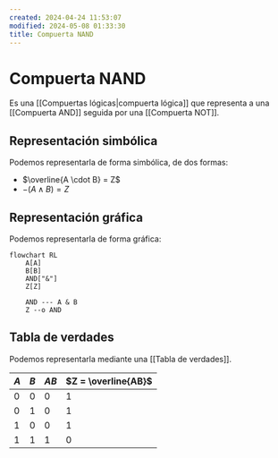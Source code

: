```yaml
---
created: 2024-04-24 11:53:07
modified: 2024-05-08 01:33:30
title: Compuerta NAND
---
```


# Compuerta NAND

Es una [[Compuertas lógicas|compuerta lógica]] que representa a una [[Compuerta AND]] seguida por una [[Compuerta NOT]].

## Representación simbólica

Podemos representarla de forma simbólica, de dos formas:

- $\overline{A \cdot B} = Z$
- $-(A \land B) = Z$

## Representación gráfica

Podemos representarla de forma gráfica:

```mermaid
flowchart RL
    A[A]
    B[B]
    AND["&"]
    Z[Z]

    AND --- A & B
    Z --o AND
```

## Tabla de verdades

Podemos representarla mediante una [[Tabla de verdades]].

| $A$ | $B$ | $AB$ | $Z = \overline{AB}$ |
| --- | --- | ---- | ------------------- |
| 0   | 0   | 0    | 1                   |
| 0   | 1   | 0    | 1                   |
| 1   | 0   | 0    | 1                   |
| 1   | 1   | 1    | 0                   |
